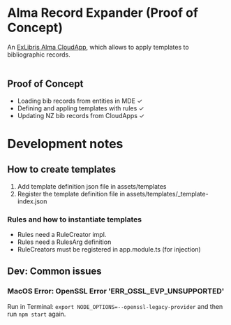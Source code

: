 # Alma Record Expander (Proof of Concept)

An [ExLibris Alma CloudApp](https://developers.exlibrisgroup.com/cloudapps/), which allows to apply templates to bibliographic records.
<br>
<br>
## Proof of Concept
- Loading bib records from entities in MDE ✓
- Defining and appling templates with rules ✓
- Updating NZ bib records from CloudApps ✓

# Development notes

## How to create templates

1. Add template definition json file in assets/templates
2. Register the template definition file in assets/templates/_template-index.json

### Rules and how to instantiate templates

- Rules need a RuleCreator impl.
- Rules need a RulesArg definition
- RuleCreators must be registered in app.module.ts (for injection)

## Dev: Common issues

### MacOS Error: OpenSSL Error 'ERR_OSSL_EVP_UNSUPPORTED'

Run in Terminal: `export NODE_OPTIONS=--openssl-legacy-provider`
and then run `npm start` again.